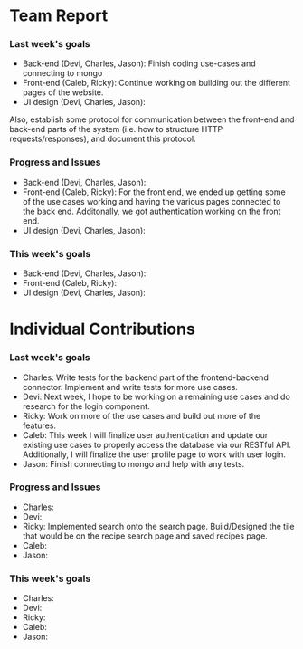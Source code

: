 # Team Report

### Last week's goals

- Back-end (Devi, Charles, Jason): Finish coding use-cases and connecting to mongo
- Front-end (Caleb, Ricky): Continue working on building out the different pages of the website.
- UI design (Devi, Charles, Jason): 

Also, establish some protocol for communication between the front-end and back-end parts of the system (i.e. how to structure HTTP requests/responses), and document this protocol.

### Progress and Issues

- Back-end (Devi, Charles, Jason):
- Front-end (Caleb, Ricky): For the front end, we ended up getting some of the use cases working and having the various pages connected to the back end. Additonally, we got authentication
working on the front end.
- UI design (Devi, Charles, Jason):


### This week's goals

- Back-end (Devi, Charles, Jason):
- Front-end (Caleb, Ricky):
- UI design (Devi, Charles, Jason):

# Individual Contributions

### Last week's goals
- Charles: Write tests for the backend part of the frontend-backend connector. Implement and write tests for more use cases.
- Devi: Next week, I hope to be working on a remaining use cases and do research for the login component.
- Ricky: Work on more of the use cases and build out more of the features.
- Caleb: This week I will finalize user authentication and update our existing use cases to properly access the database via our RESTful API. Additionally, I will finalize the user profile page to work with user login.
- Jason: Finish connecting to mongo and help with any tests.

### Progress and Issues

- Charles: 
- Devi: 
- Ricky: Implemented search onto the search page. Build/Designed the tile that would be on the recipe search page and saved recipes page.
- Caleb: 
- Jason: 

### This week's goals

- Charles: 
- Devi: 
- Ricky: 
- Caleb: 
- Jason:
